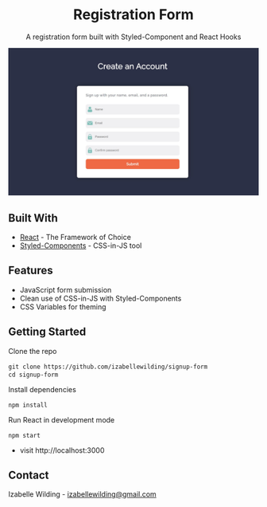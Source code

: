 

<p align="center">
  <a href="react-registration-form.netlify.app">
  </a>
</p>
<h1 align="center">
Registration Form</h1>

<p align="center">A registration form built with Styled-Component and React Hooks</p>


![Site-screenshot](/src/images/screenshot.JPG)

## Built With

* [React](https://reactjs.org/) -  The Framework of Choice
* [Styled-Components](https://styled-components.com/) - CSS-in-JS tool


## Features

* JavaScript form submission
* Clean use of CSS-in-JS with Styled-Components 
* CSS Variables for theming


## Getting Started

Clone the repo
```
git clone https://github.com/izabellewilding/signup-form
cd signup-form
```

Install dependencies
```
npm install
```

Run React in development mode
```
npm start
```

* visit http://localhost:3000


## Contact

Izabelle Wilding - izabellewilding@gmail.com



